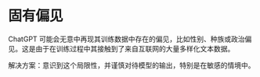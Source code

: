 



# 固有偏见



ChatGPT 可能会无意中再现其训练数据中存在的偏见，比如性别、种族或政治偏见。这是由于在训练过程中其接触到了来自互联网的大量多样化文本数据。

解决方案：意识到这个局限性，并谨慎对待模型的输出，特别是在敏感的情境中。
